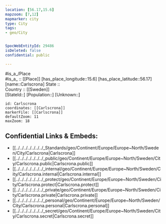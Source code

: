 ```yaml
---
location: [56.17,15.6] 
mapzoom: [7,12] 
mapmarker: city 
type: City
tags:
- geo/City


SpocWebEntityId: 29486
isDeleted: false
confidential: public

---
```

#is_a_/Place  
#is_a_ :: [[Place]] 
[has_place_longitude::15.6] 
[has_place_latitude::56.17] 
[name::Carlscrona] 
State ::  
Country :: [[Sweden]]  
[StateId::] 
[Population::] 
[Unknown::] 


```leaflet
id: Carlscrona
coordinates: [[Carlscrona]] 
markerFile: [[Carlscrona]] 
defaultZoom: 11 
maxZoom: 18
```


## Confidential Links & Embeds: 
- [[../../../../../../../_Standards/geo/Continent/Europe/Europe~North/Sweden/City/Carlscrona|Carlscrona]] 
- [[../../../../../../../_public/geo/Continent/Europe/Europe~North/Sweden/City/Carlscrona.public|Carlscrona.public]] 
- [[../../../../../../../_internal/geo/Continent/Europe/Europe~North/Sweden/City/Carlscrona.internal|Carlscrona.internal]] 
- [[../../../../../../../_protect/geo/Continent/Europe/Europe~North/Sweden/City/Carlscrona.protect|Carlscrona.protect]] 
- [[../../../../../../../_private/geo/Continent/Europe/Europe~North/Sweden/City/Carlscrona.private|Carlscrona.private]] 
- [[../../../../../../../_personal/geo/Continent/Europe/Europe~North/Sweden/City/Carlscrona.personal|Carlscrona.personal]] 
- [[../../../../../../../_secret/geo/Continent/Europe/Europe~North/Sweden/City/Carlscrona.secret|Carlscrona.secret]] 
